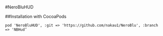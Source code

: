 #NeroBluHUD

##Installation with CocoaPods

```
pod 'NeroBluHUD', :git => 'https://github.com/nakau1/NeroBlu', :branch => 'NBHud’
```
